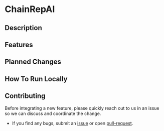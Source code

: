  # ChainRepAI

 <!-- Put Image here, perhaps example -->

## Description


## Features


## Planned Changes


## How To Run Locally


## Contributing

Before integrating a new feature, please quickly reach out to us in an issue so we can discuss and coordinate the change.

- If you find any bugs, submit an [issue](../../issues) or open [pull-request](../../pulls).


